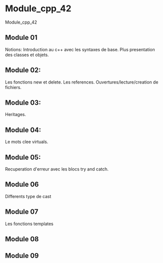 # Module_cpp_42
Module_cpp_42

## Module 01
Notions:
Introduction au c++ avec les syntaxes de base.
Plus presentation des classes et objets.

## Module 02:
Les fonctions new et delete.
Les references.
Ouvertures/lecture/creation de fichiers.

## Module 03:
Heritages.

## Module 04:
Le mots clee virtuals.

## Module 05: 
Recuperation d'erreur avec les blocs try and catch.

## Module 06
Differents type de cast

## Module 07
Les fonctions templates

## Module 08

## Module 09

